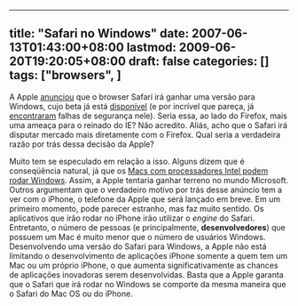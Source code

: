 
---
title: "Safari no Windows"
date: 2007-06-13T01:43:00+08:00
lastmod: 2009-06-20T19:20:05+08:00
draft: false
categories: []
tags: ["browsers", ]
---


A Apple [anunciou](http://idgnow.uol.com.br/internet/2007/06/11/idgnoticia.2007-06-11.7492212227 "Browser Safari, da Apple, agora roda no sistema operacional Windows") que o browser Safari irá ganhar uma versão para Windows, cujo beta já está [disponível](http://www.apple.com/safari/) (e por incrível que pareça, já [encontraram](http://idgnow.uol.com.br/seguranca/2007/06/12/idgnoticia.2007-06-12.3522761258 "Em poucas horas, pesquisadores encontram falhas em Safari para Windows") falhas de segurança nele). Seria essa, ao lado do Firefox, mais uma ameaça para o reinado do IE? Não acredito. Aliás, acho que o Safari irá disputar mercado mais diretamente com o Firefox. Qual seria a verdadeira razão por trás dessa decisão da Apple?

Muito tem se especulado em relação a isso. Alguns dizem que é conseqüência natural, já que os [Macs com processadores Intel podem rodar Windows](http://www.apple.com/getamac/windows.html). Assim, a Apple tentaria ganhar terreno no mundo Microsoft. Outros argumentam que o verdadeiro motivo por trás desse anúncio tem a ver com o iPhone, o telefone da Apple que será lançado em breve. Em um primeiro momento, pode parecer estranho, mas faz muito sentido. Os aplicativos que irão rodar no iPhone irão utilizar o *engine* do Safari. Entretanto, o número de pessoas (e principalmente, **desenvolvedores**) que possuem um Mac é muito menor que o número de usuários Windows. Desenvolvendo uma versão do Safari para Windows, a Apple não está limitando o desenvolvimento de aplicações iPhone somente a quem tem um Mac ou um próprio iPhone, o que aumenta significativamente as chances de aplicações inovadoras serem desenvolvidas. Basta que a Apple garanta que o Safari que irá rodar no Windows se comporte da mesma maneira que o Safari do Mac OS ou do iPhone.

